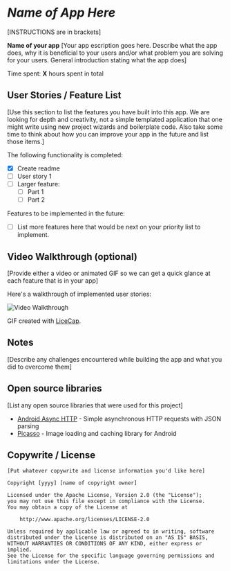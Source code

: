 # *Name of App Here*

[INSTRUCTIONS are in brackets]

**Name of your app** [Your app escription goes here. Describe what the app does, why it is beneficial to your users and/or what problem you are solving for your users. General introduction stating what the app does]

Time spent: **X** hours spent in total

## User Stories / Feature List

[Use this section to list the features you have built into this app. We are looking for depth and creativity, not a simple templated application that one might write using new project wizards and boilerplate code. Also take some time to think about how you can improve your app in the future and list those items.]

The following functionality is completed:

* [X] Create readme
* [ ] User story 1
* [ ] Larger feature:
  * [ ] Part 1
  * [ ] Part 2

Features to be implemented in the future:

* [ ] List more features here that would be next on your priority list to implement.

## Video Walkthrough (optional)

[Provide either a video or animated GIF so we can get a quick glance at each feature that is in your app] 

Here's a walkthrough of implemented user stories:

<img src='http://i.imgur.com/link/to/your/gif/file.gif' title='Video Walkthrough' width='' alt='Video Walkthrough' />

GIF created with [LiceCap](http://www.cockos.com/licecap/).

## Notes

[Describe any challenges encountered while building the app and what you did to overcome them]

## Open source libraries 

[List any open source libraries that were used for this project]

- [Android Async HTTP](https://github.com/loopj/android-async-http) - Simple asynchronous HTTP requests with JSON parsing
- [Picasso](http://square.github.io/picasso/) - Image loading and caching library for Android

## Copywrite / License

    [Put whatever copywrite and license information you'd like here]
    
    Copyright [yyyy] [name of copyright owner]

    Licensed under the Apache License, Version 2.0 (the "License");
    you may not use this file except in compliance with the License.
    You may obtain a copy of the License at

        http://www.apache.org/licenses/LICENSE-2.0

    Unless required by applicable law or agreed to in writing, software
    distributed under the License is distributed on an "AS IS" BASIS,
    WITHOUT WARRANTIES OR CONDITIONS OF ANY KIND, either express or implied.
    See the License for the specific language governing permissions and
    limitations under the License.
